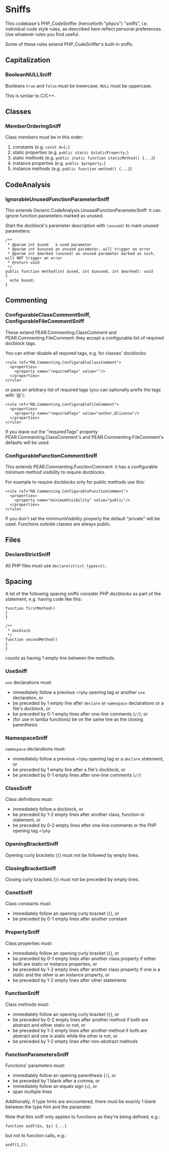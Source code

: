 # Sniffs

This codebase's PHP\_CodeSniffer (henceforth "phpcs") "sniffs", i.e. individual code style rules, as described here reflect personal preferences. Use whatever rules you find useful.

Some of these rules extend PHP\_CodeSniffer's built-in sniffs.

## Capitalization

### BooleanNULLSniff

Booleans `true` and `false` must be lowercase, `NULL` must be uppercase.

This is similar to C/C++.


## Classes

### MemberOrderingSniff

Class members must be in this order:

1. constants (e.g. `const A=1;`)
2. static properties (e.g. `public static $staticProperty;`)
3. static methods (e.g. `public static function staticMethod() {...}`)
4. instance properties (e.g. `public $property;`)
5. instance methods (e.g. `public function method() {...}`)


## CodeAnalysis

### IgnorableUnusedFunctionParameterSniff

This extends Generic.CodeAnalysis.UnusedFunctionParameterSniff: it can ignore function parameters marked as unused.

Start the docblock's parameter description with `(unused)` to mark unused parameters:

    /**
     * @param int $used   a used parameter
     * @param int $unused an unused parameter, will trigger an error
     * @param int $marked (unused) an unused parameter marked as such, will NOT trigger an error
     * @return void
     */
    public function method(int $used, int $unused, int $marked): void
    {
      echo $used;
    }


## Commenting

### ConfigurableClassCommentSniff, ConfigurableFileCommentSniff

These extend PEAR.Commenting.ClassComment and PEAR.Commenting.FileComment: they accept a configurable list of required docblock tags.

You can either disable all required tags, e.g. for classes' docblocks:

    <rule ref="RN.Commenting.ConfigurableClassComment">
      <properties>
        <property name="requiredTags" value=""/>
      </properties>
    </rule>

or pass an arbitrary list of required tags (you can optionally prefix the tags with '@'):

    <rule ref="RN.Commenting.ConfigurableFileComment">
      <properties>
        <property name="requiredTags" value="author,@license"/>
      </properties>
    </rule>

If you leave out the "requiredTags" property PEAR.Commenting.ClassComment's and PEAR.Commenting.FileComment's defaults will be used.

### ConfigurableFunctionCommentSniff

This extends PEAR.Commenting.FunctionComment: it has a configurable minimum method visibility to require docblocks.

For example to require docblocks only for public methods use this:

    <rule ref="RN.Commenting.ConfigurableFunctionComment">
      <properties>
        <property name="minimumVisibility" value="public"/>
      </properties>
    </rule>

If you don't set the minimumVisibility property the default "private" will be used. Functions outside classes are always public.


## Files

### DeclareStrictSniff

All PHP files must use `declare(strict_types=1)`;


## Spacing

A lot of the following spacing sniffs consider PHP docblocks as part of the statement, e.g. having code like this:

    function firstMethod()
    {
    }

    /**
     * docblock
     */
    function secondMethod()
    {
    }

counts as having 1 empty line between the methods.


### UseSniff

`use` declarations must:

* immediately follow a previous `<?php` opening tag or another `use` declaration, or
* be preceded by 1 empty line after `declare` or `namespace` declarations or a file's docblock, or
* be preceded by 0-1 empty lines after one-line comments (`//`), or
* (for use in lamba functions) be on the same line as the closing parenthesis

### NamespaceSniff

`namespace` declarations must:

* immediately follow a previous `<?php` opening tag or a `declare` statement, or
* be preceded by 1 empty line after a file's docblock, or
* be preceded by 0-1 empty lines after one-line comments (`//`)

### ClassSniff

Class definitions must:

* immediately follow a docblock, or
* be preceded by 1-2 empty lines after another class, function or statement, or
* be preceded by 0-2 empty lines after one-line comments or the PHP opening tag `<?php`

### OpeningBracketSniff

Opening curly brackets (`{`) must not be followed by empty lines.

### ClosingBracketSniff

Closing curly brackets (`}`) must not be preceded by empty lines.

### ConstSniff

Class constants must:

* immediately follow an opening curly bracket (`{`), or
* be preceded by 0-1 empty lines after another constant

### PropertySniff

Class properties must:

* immediately follow an opening curly bracket (`{`), or
* be preceded by 0-1 empty lines after another class property if either both are static or instance properties, or
* be preceded by 1-2 empty lines after another class property if one is a static and the other is an instance property, or
* be preceded by 1-2 empty lines after other statements

### FunctionSniff

Class methods must:

* immediately follow an opening curly bracket (`{`), or
* be preceded by 0-2 empty lines after another method if both are abstract and either static or not, or
* be preceded by 1-2 empty lines after another method if both are abstract and one is static while the other is not, or
* be preceded by 1-2 empty lines after non-abstract methods

### FunctionParametersSniff

Functions' parameters must:

* immediately follow an opening parenthesis (`(`), or
* be preceded by 1 blank after a comma, or
* immediately follow an equals sign (`=`), or
* span multiple lines

Additionally, if type hints are encountered, there must be exactly 1 blank between the type hint and the parameter.

Note that this sniff only applies to functions as they're being defined, e.g.:

    function asdf($x, $y) {...}

but not to function calls, e.g.:

    asdf(1,2);

